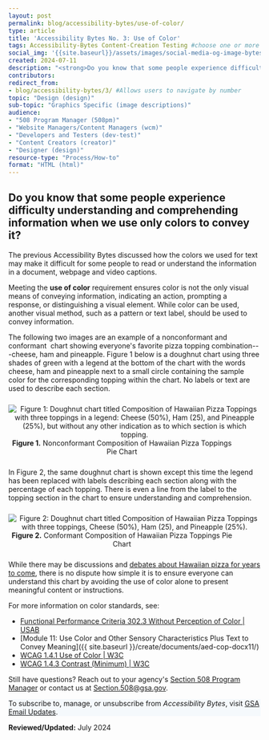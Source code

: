 ```yaml
---
layout: post
permalink: blog/accessibility-bytes/use-of-color/
type: article
title: 'Accessibility Bytes No. 3: Use of Color'
tags: Accessibility-Bytes Content-Creation Testing #choose one or more (comma separated): Accessibility-Bytes, Acquisition, Content-Creation, Design-and-Develop, Events, Policy-and-Management, Testing 
social_img: '{{site.baseurl}}/assets/images/social-media-og-image-bytes.jpg'
created: 2024-07-11
description: "<strong>Do you know that some people experience difficulty understanding and comprehending information when we use only colors to convey it?</strong><p>By meeting the use-of-color requirements, authors and agencies ensure that information isn't available through color only."
contributors: 
redirect_from:
- blog/accessibility-bytes/3/ #Allows users to navigate by number
topic: "Design (design)"
sub-topic: "Graphics Specific (image descriptions)"
audience:
- "508 Program Manager (508pm)"
- "Website Managers/Content Managers (wcm)"
- "Developers and Testers (dev-test)"
- "Content Creators (creator)"
- "Designer (design)"
resource-type: "Process/How-to"
format: "HTML (html)"
---
```

<h2 style="line-height:1.2;">Do you know that some people experience difficulty understanding and comprehending information when we use only colors to convey it?</h2>

The previous Accessibility Bytes discussed how the colors we used for text may make it difficult for some people to read or understand the information in a document, webpage and video captions.

Meeting the **use of color** requirement ensures color is not the only visual means of conveying information, indicating an action, prompting a response, or distinguishing a visual element. While color can be used, another visual method, such as a pattern or text label, should be used to convey information.

The following two images are an example of a nonconformant and conformant  chart showing everyone's favorite pizza topping combination---cheese, ham and pineapple. Figure 1 below is a doughnut chart using three shades of green with a legend at the bottom of the chart with the words cheese, ham and pineapple next to a small circle containing the sample color for the corresponding topping within the chart. No labels or text are used to describe each section.

<div class="tablet:grid-col" style="margin: auto; max-width: 100%; text-align: center; padding: 10px 0px">
    <div class="margin-top-1"><img src="{{site.baseurl}}/assets/images/byte-003-figure-1.jpg" alt="Figure 1: Doughnut chart titled Composition of Hawaiian Pizza Toppings with three toppings in a legend: Cheese (50%), Ham (25), and Pineapple (25%), but without any other indication as to which section is which topping." aria-describedby="figure-1" class="border-2px border-base-light shadow-2 padding-1">
    </div>
    <div class="font-mono-3xs margin-x-auto auto" style="max-width: 90%; text-align: center;"><span id="figure-1"><strong>Figure 1.</strong> Nonconformant Composition of Hawaiian Pizza Toppings Pie Chart</span>
    </div>
</div>

In Figure 2, the same doughnut chart is shown except this time the legend has been replaced with labels describing each section along with the percentage of each topping. There is even a line from the label to the topping section in the chart to ensure understanding and comprehension.

<div class="tablet:grid-col" style="margin: auto; max-width: 100%; text-align: center; padding: 10px 0px">
    <div class="margin-top-1"><img src="{{site.baseurl}}/assets/images/byte-003-figure-2.jpg" alt="Figure 2: Doughnut chart titled Composition of Hawaiian Pizza Toppings with three toppings, Cheese (50%), Ham (25), and Pineapple (25%)." aria-describedby="figure-2" class="border-2px border-base-light shadow-2 padding-1">
    </div>
    <div class="font-mono-3xs margin-x-auto auto" style="max-width: 90%; text-align: center;"><span id="figure-2"><strong>Figure 2.</strong> Conformant Composition of Hawaiian Pizza Toppings Pie Chart</span>
    </div>
</div>

While there may be discussions and <a href="https://us.gozney.com/blogs/news/pineapple-pizza-the-pizza-that-seems-to-divide-the-world" target="_blank" class="usa-link--external">debates about Hawaiian pizza for years to come</a>, there is no dispute how simple it is to ensure everyone can understand this chart by avoiding the use of color alone to present meaningful content or instructions.

For more information on color standards, see: 

* <a href="https://www.access-board.gov/ict/#302.3" target="_blank" class="usa-link--external">Functional Performance Criteria 302.3 Without Perception of Color | USAB</a>
* [Module 11: Use Color and Other Sensory Characteristics Plus Text to Convey Meaning]({{ site.baseurl }}/create/documents/aed-cop-docx11/)
* <a href="https://www.w3.org/WAI/WCAG22/quickref/?versions=2.0&currentsidebar=%23col_overview&levels=aaa#use-of-color" target="_blank" class="usa-link--external">WCAG 1.4.1 Use of Color | W3C</a>
* <a href="https://www.w3.org/WAI/WCAG22/quickref/?versions=2.0&currentsidebar=%23col_overview&levels=aaa#contrast-minimum" target="_blank" class="usa-link--external">WCAG 1.4.3 Contrast (Minimum) | W3C</a>

Still have questions? Reach out to your agency's [Section 508 Program Manager]({{site.baseurl}}/tools/program-manager-listing/) or contact us at <Section.508@gsa.gov>.

<div class="border-base radius-lg border-1px padding-1" style="width: 100%; background-color: #f5f9fc;">
To subscribe to, manage, or unsubscribe from <em>Accessibility Bytes</em>, visit <a href="https://public.govdelivery.com/accounts/USGSA/subscriber/new?topic_id=USGSA_1324" target="_blank" class="usa-link--external">GSA Email Updates</a>.
</div>

**Reviewed/Updated:** July 2024
